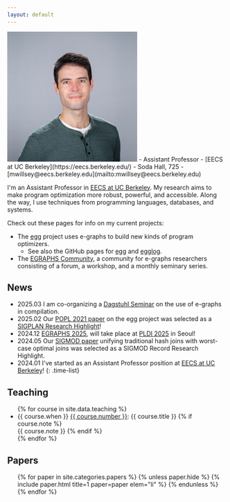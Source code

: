 ```yaml
---
layout: default
---
```




<div class="contact right" markdown="1">
<img id="max-photo" style="max-height: 300px" src="./assets/max.jpg">
- Assistant Professor
- [EECS at UC Berkeley](https://eecs.berkeley.edu/)
- Soda Hall, 725
- [mwillsey@eecs.berkeley.edu](mailto:mwillsey@eecs.berkeley.edu)
</div>

<section markdown="1" id="intro">

I'm an Assistant Professor in
[EECS at UC Berkeley](https://eecs.berkeley.edu/).
My research aims to make program optimization
 more robust, powerful, and accessible.
Along the way, I use techniques from programming languages,
 databases, and systems.

Check out these pages for info on my current projects:

- The [egg](https://egraphs-good.github.io) project uses e-graphs to 
  build new kinds of program optimizers.
  - See also the GitHub pages for 
    [egg](https://github.com/egraphs-good/egg)
    and [egglog](https://github.com/egraphs-good/egglog).
- The [EGRAPHS Community](https://egraphs.org/), 
  a community for e-graphs researchers consisting of a forum, 
  a workshop, and a monthly seminary series.

</section>

<section markdown="1" id="news">

## News

- <time>2025.03</time>
  I am co-organizing a [Dagstuhl Seminar](https://www.dagstuhl.de/en/seminars/seminar-calendar/seminar-details/26022) on the use of e-graphs in compilation.
- <time>2025.02</time>
  Our [POPL 2021 paper](/papers/egg) on the egg project was selected as a
  [SIGPLAN Research Highlight](https://www.sigplan.org/Highlights/Papers/)!
- <time>2024.12</time>
  [EGRAPHS 2025](https://pldi25.sigplan.org/home/egraphs-2025),
  will take place at [PLDI 2025](https://pldi25.sigplan.org/) in Seoul!
- <time>2024.05</time>
  Our [SIGMOD paper](/papers/freejoin) unifying traditional hash joins 
  with worst-case optimal joins was selected as a SIGMOD Record Research Highlight.
- <time>2024.01</time>
  I've started as an Assistant Professor position at [EECS at UC Berkeley](https://eecs.berkeley.edu/)!
{: .time-list}

</section>

<section id="teaching">

<h2>Teaching</h2>

<ul class="time-list">
{% for course in site.data.teaching %}
  <li> 
    <time>{{ course.when }}</time>
    <a href="{{ course.url }}">{{ course.number }}</a>: {{ course.title }} 
    {% if course.note %} <br> {{ course.note }} {% endif %}
  </li>
{% endfor %}
</ul>

</section>

<section id="papers">

<h2>Papers</h2>

<ul class="papers">
{% for paper in site.categories.papers %}
  {% unless paper.hide %}
    {% include paper.html title=1 paper=paper elem="li" %}
  {% endunless %}
{% endfor %}
</ul>

</section>
